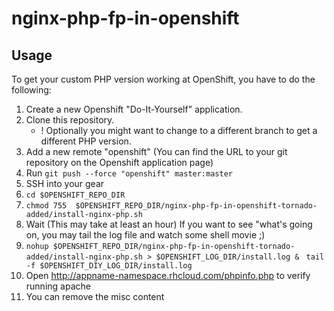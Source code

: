 nginx-php-fp-in-openshift
=========================

Usage
-----

To get your custom PHP version working at OpenShift, you have to do the following:

1. Create a new Openshift "Do-It-Yourself" application.
2. Clone this repository.
    * ! Optionally you might want to change to a different branch to get a different PHP version.
3. Add a new remote "openshift" (You can find the URL to your git repository on the Openshift application page)
4. Run `git push --force "openshift" master:master`
5. SSH into your gear
6.  `cd $OPENSHIFT_REPO_DIR `
7. `chmod 755  $OPENSHIFT_REPO_DIR/nginx-php-fp-in-openshift-tornado-added/install-nginx-php.sh`
8. Wait (This may take at least an hour)
    If you want to see "what's going on, you may tail the log file and watch some shell movie ;)
9. `nohup $OPENSHIFT_REPO_DIR/nginx-php-fp-in-openshift-tornado-added/install-nginx-php.sh > $OPENSHIFT_LOG_DIR/install.log & `
    `tail -f $OPENSHIFT_DIY_LOG_DIR/install.log`
10. Open http://appname-namespace.rhcloud.com/phpinfo.php to verify running
   apache
11. You can remove the misc content


